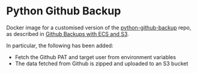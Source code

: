 # Python Github Backup

Docker image for a customised version of the [python-github-backup](https://github.com/josegonzalez/python-github-backup) repo, as described in [Github Backups with ECS and S3](https://www.marcolancini.it/2021/blog-github-backups-with-ecs/).

In particular, the following has been added:
* Fetch the Github PAT and target user from environment variables
* The data fetched from Github is zipped and uploaded to an S3 bucket
